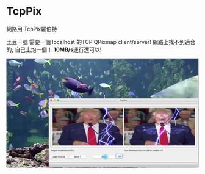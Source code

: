 # TcpPix
網路用 TcpPix羅伯特  

土豆一號 需要一個 localhost 的TCP QPixmap client/server!
網路上找不到適合的; 自己土炮一個！ **10MB/s**運行還可以!

![screen shot](./TcpPix0929.png)
